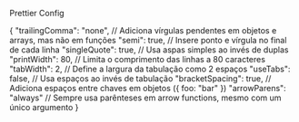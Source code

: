 Prettier Config

{
  "trailingComma": "none", // Adiciona vírgulas pendentes em objetos e arrays, mas não em funções
  "semi": true,           // Insere ponto e vírgula no final de cada linha
  "singleQuote": true,    // Usa aspas simples ao invés de duplas
  "printWidth": 80,       // Limita o comprimento das linhas a 80 caracteres
  "tabWidth": 2,          // Define a largura da tabulação como 2 espaços
  "useTabs": false,       // Usa espaços ao invés de tabulação
  "bracketSpacing": true, // Adiciona espaços entre chaves em objetos ({ foo: "bar" })
  "arrowParens": "always" // Sempre usa parênteses em arrow functions, mesmo com um único argumento
}
